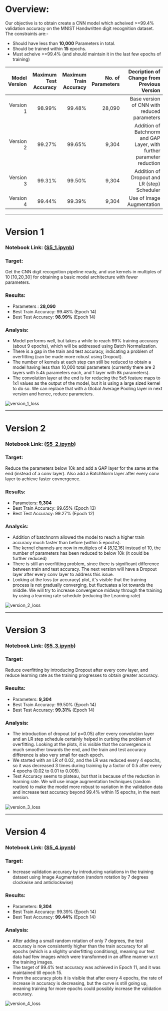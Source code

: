 # **Overview:**
Our objective is to obtain create a CNN model which acheived >=99.4% validation accuracy on the MNIST Handwritten digit recognition dataset. The constraints are:-
*	Should have less than **10,000** Parameters in total.
*	Should be trained within **15** epochs.
*	Must acheive >=99.4% (and should maintain it in the last few epochs of training)

| **Model Version** | **Maximum Test Accuracy** | **Maximum Train Accuracy** | **No. of Parameters** | **Decription of Change from Previous Version**  |
|---:|---:|---:|---:|---:|
| Version 1| 98.99% | 99.48% | 28,090  |  Base version of CNN with reduced parameters |
| Version 2| 99.27% | 99.65% | 9,304  |  Addition of Batchnorm and GAP Layer, with further parameter reduction |
| Version 3| 99.31% | 99.50% | 9,304  |  Addition of Dropout and LR (step) Scheduler |
| Version 4| 99.44% | 99.39% | 9,304  |  Use of Image Augmentation |

--- 

# **Version 1**
### **Notebook Link**: ([S5_1.ipynb](https://github.com/AkhilP9182/EVA5---Extensive-Vision-AI/blob/main/S5/S5_1.ipynb)) <br/>
### **Target**: <br/>
Get the CNN digit recognition pipeline ready, and use kernels in multiples of 10 [10,20,30] for obtaining a basic model architecture with fewer parameters.

### **Results**: <br/>
*	Parameters : **28,090**
*	Best Train Accuracy: 99.48% (Epoch 14)
*	Best Test Accuracy: **98.99%** (Epoch 14)

### **Analysis:** <br/>
*	Model performs well, but takes a while to reach 99% training accuracy (about 9 epochs), which will be addressed using Batch Normalization.
*	There is a gap in the train and test accuracy, indicating a problem of overfitting (can be made more robust using Dropout).
*	The number of kernels at each step can still be reduced to obtain a model having less than 10,000 total parameters (currently there are 2 layers with 5.4k parameters each, and 1 layer with 8k parameters).
*	The convolution layer at the end is for reducing the 5x5 feature maps to 1x1 values as the output of the model, but it is using a large sized kernel to do so. We can replace that with a Global Average Pooling layer in next version and hence, reduce parameters.

![version_1_loss](https://github.com/AkhilP9182/EVA5---Extensive-Vision-AI/blob/main/S5/images/S5_1.png?raw=true)

---

# **Version 2**
### **Notebook Link**: ([S5_2.ipynb](https://github.com/AkhilP9182/EVA5---Extensive-Vision-AI/blob/main/S5/S5_2.ipynb)) <br/>
### **Target**: <br/>
Reduce the parameters below 10k and add a GAP layer for the same at the end (instead of a conv layer). Also add a BatchNorm layer after every conv layer to achieve faster covnergence.

### **Results**: <br/>
*	Parameters: **9,304**
*	Best Train Accuracy: 99.65% (Epoch 13)
*	Best Test Accuracy: 99.27% (Epoch 12)

### **Analysis:** <br/>
*	Addition of batchnorm allowed the model to reach a higher train accuracy much faster than before (within 5 epochs).
*   The kernel channels are now in multiples of 4 [8,12,16] instead of 10, the number of parameters has been reduced to below 10k (it could be further reduced)
*	There is still an overfitting problem, since there is significant difference between train and test accuracy. The next version will have a Dropout layer after every conv layer to address this issue.
*   Looking at the loss (or accuracy) plot, it's visible that the training process is not gradually converging, but fluctuates a lot towards the middle. We will try to increase convergence midway through the training by using a learning rate schedule (reducing the Learning rate)

![version_2_loss](https://github.com/AkhilP9182/EVA5---Extensive-Vision-AI/blob/main/S5/images/S5_2.png?raw=true)

---

# **Version 3**
### **Notebook Link**: ([S5_3.ipynb](https://github.com/AkhilP9182/EVA5---Extensive-Vision-AI/blob/main/S5/S5_3.ipynb)) <br/>
### **Target**: <br/>
Reduce overfitting by introducing Dropout after every conv layer, and reduce learning rate as the training progresses to obtain greater accuracy.

### **Results**: <br/>
*	Parameters: **9,304**
*	Best Train Accuracy: 99.50% (Epoch 14)
*	Best Test Accuracy: **99.31%** (Epoch 14)

### **Analysis**: <br/>
*	The introduction of dropout (of p=0.05) after every convolution layer and an LR step schedule certainly helped in curbing the problem of overfitting. Looking at the plots, it is visible that the convergence is much smoother towards the end, and the train and test accuracy difference is also very small for each epoch.
*	We started with an LR of 0.02, and the LR was reduced every 4 epochs, so it was decreased 3 times during training by a factor of 0.5 after every 4 epochs (0.02 to 0.01 to 0.005).
*	Test Accuracy seems to plateau, but that is because of the reduction in learning rate. We will use image augmentation techniques (random roation) to make the model more robust to variation in the validation data and increase test accuracy beyond 99.4%  within 15 epochs, in the next version.

![version_3_loss](https://github.com/AkhilP9182/EVA5---Extensive-Vision-AI/blob/main/S5/images/S5_3.png?raw=true)

---

# **Version 4**
### **Notebook Link**: ([S5_4.ipynb](https://github.com/AkhilP9182/EVA5---Extensive-Vision-AI/blob/main/S5/S5_4.ipynb)) <br/>
### **Target**: <br/>
*	Increase validation accuracy by introducing variations in the training dataset using Image Augmentation (random rotation by 7 degrees clockwise and anticlockwise)

### **Results**: <br/>
*	Parameters: **9,304**
*	Best Train Accuracy: 99.39% (Epoch 14)
*	Best Test Accuracy: **99.44%** (Epoch 14)

### **Analysis**: <br/>
*	After adding a small random rotation of only 7 degrees, the test accuracy is now consistently higher than the train accuracy for all epochs (which is a slighlty underfitting conditiong), meaning our test data had few images which were transformed in an affine manner w.r.t the training images.
*	The target of 99.4% test accuracy was achieved in Epoch 11, and it was maintained till epoch 15.
*	From the accuracy plots it is visible that after every 4 epochs, the rate of increase in accuracy is decreasing, but the curve is still going up, meaning training for more epochs could possibly increase the validation accuracy.

![version_4_loss](https://github.com/AkhilP9182/EVA5---Extensive-Vision-AI/blob/main/S5/images/S5_4.png?raw=true)
